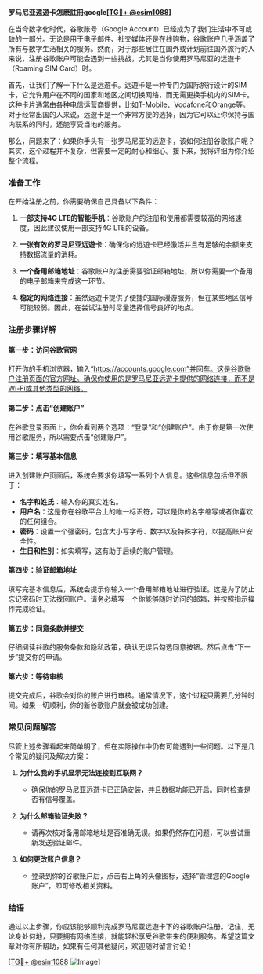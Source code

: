 **罗马尼亚遠遊卡怎麽註冊google[[TG💪+ @esim1088](https://t.me/s/esim1088)]**

在当今数字化时代，谷歌账号（Google Account）已经成为了我们生活中不可或缺的一部分。无论是用于电子邮件、社交媒体还是在线购物，谷歌账户几乎涵盖了所有与数字生活相关的服务。然而，对于那些居住在国外或计划前往国外旅行的人来说，注册谷歌账户可能会遇到一些挑战，尤其是当你使用罗马尼亚的远遊卡（Roaming SIM Card）时。

首先，让我们了解一下什么是远遊卡。远遊卡是一种专门为国际旅行设计的SIM卡，它允许用户在不同的国家和地区之间切换网络，而无需更换手机内的SIM卡。这种卡片通常由各种电信运营商提供，比如T-Mobile、Vodafone和Orange等。对于经常出国的人来说，远遊卡是一个非常方便的选择，因为它可以让你保持与国内联系的同时，还能享受当地的服务。

那么，问题来了：如果你手头有一张罗马尼亚的远遊卡，该如何注册谷歌账户呢？其实，这个过程并不复杂，但需要一定的耐心和细心。接下来，我将详细为你介绍整个流程。

### 准备工作

在开始注册之前，你需要确保自己具备以下条件：

1. **一部支持4G LTE的智能手机**：谷歌账户的注册和使用都需要较高的网络速度，因此建议使用一部支持4G LTE的设备。
   
2. **一张有效的罗马尼亚远遊卡**：确保你的远遊卡已经激活并且有足够的余额来支持数据流量的消耗。

3. **一个备用邮箱地址**：谷歌账户的注册需要验证邮箱地址，所以你需要一个备用的电子邮箱来完成这一环节。

4. **稳定的网络连接**：虽然远遊卡提供了便捷的国际漫游服务，但在某些地区信号可能较弱。因此，在尝试注册时尽量选择信号良好的地点。

### 注册步骤详解

#### 第一步：访问谷歌官网

打开你的手机浏览器，输入“https://accounts.google.com”并回车。这是谷歌账户注册页面的官方网址。确保你使用的是罗马尼亚远遊卡提供的网络连接，而不是Wi-Fi或其他类型的网络。

#### 第二步：点击“创建账户”

在谷歌登录页面上，你会看到两个选项：“登录”和“创建账户”。由于你是第一次使用谷歌服务，所以需要点击“创建账户”。

#### 第三步：填写基本信息

进入创建账户页面后，系统会要求你填写一系列个人信息。这些信息包括但不限于：

- **名字和姓氏**：输入你的真实姓名。
- **用户名**：这是你在谷歌平台上的唯一标识符，可以是你的名字缩写或者你喜欢的任何组合。
- **密码**：设置一个强密码，包含大小写字母、数字以及特殊字符，以提高账户安全性。
- **生日和性别**：如实填写，这有助于后续的账户管理。

#### 第四步：验证邮箱地址

填写完基本信息后，系统会提示你输入一个备用邮箱地址进行验证。这是为了防止忘记密码时无法找回账户。请务必填写一个你能够随时访问的邮箱，并按照指示操作完成验证。

#### 第五步：同意条款并提交

仔细阅读谷歌的服务条款和隐私政策，确认无误后勾选同意按钮。然后点击“下一步”提交你的申请。

#### 第六步：等待审核

提交完成后，谷歌会对你的账户进行审核。通常情况下，这个过程只需要几分钟时间。如果一切顺利，你的新谷歌账户就会被成功创建。

### 常见问题解答

尽管上述步骤看起来简单明了，但在实际操作中仍有可能遇到一些问题。以下是几个常见的疑问及解决方案：

1. **为什么我的手机显示无法连接到互联网？**
   - 确保你的罗马尼亚远遊卡已正确安装，并且数据功能已开启。同时检查是否有信号覆盖。

2. **为什么邮箱验证失败？**
   - 请再次核对备用邮箱地址是否准确无误。如果仍然存在问题，可以尝试重新发送验证邮件。

3. **如何更改账户信息？**
   - 登录到你的谷歌账户后，点击右上角的头像图标，选择“管理您的Google账户”，即可修改相关资料。

### 结语

通过以上步骤，你应该能够顺利完成罗马尼亚远遊卡下的谷歌账户注册。记住，无论身处何地，只要拥有网络连接，就能轻松享受谷歌带来的便利服务。希望这篇文章对你有所帮助，如果有任何其他疑问，欢迎随时留言讨论！

[[TG💪+ @esim1088](https://t.me/s/esim1088) ![Image](https://i.postimg.cc/4NQfJmqS/Snipaste-2025-05-13-00-14-12.png)]